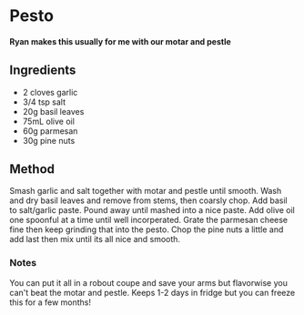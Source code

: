 # Pesto

#### Ryan makes this usually for me with our motar and pestle

## Ingredients

* 2 cloves garlic
* 3/4 tsp salt
* 20g basil leaves
* 75mL olive oil
* 60g parmesan
* 30g pine nuts

## Method

Smash garlic and salt together with motar and pestle until smooth.
Wash and dry basil leaves and remove from stems, then coarsly chop.
Add basil to salt/garlic paste. Pound away until mashed into a nice paste.
Add olive oil one spoonful at a time until well incorperated.
Grate the parmesan cheese fine then keep grinding that into the pesto.
Chop the pine nuts a little and add last then mix until its all nice and smooth.

### Notes

You can put it all in a robout coupe and save your arms but flavorwise you can't beat the motar and pestle.
Keeps 1-2 days in fridge but you can freeze this for a few months!
